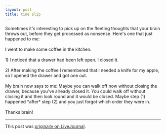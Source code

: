 ```yaml
---
layout: post
title: time slip
---
```


<div class="entry-item s2-entrytext">Sometimes it's interesting to pick up on the fleeting thoughts that your brain throws out, before they get processed as nonsense. Here's one that just happened to me:<br/><br/>I went to make some coffee in the kitchen. <br/><br/>1) I noticed that a drawer had been left open. I closed it.<br/><br/>2) After making the coffee I remembered that I needed a knife for my apple, so I opened the drawer and got one out. <br/><br/>My brain now says to me: Maybe you can walk off now without closing the drawer, because you've already closed it. You could walk off without closing it and then look round and it would be closed. Maybe step (1) happened *after* step (2) and you just forgot which order they were in. <br/><br/>Thanks brain!</div><p><hr></p><p>This post was <a href="http://ferkeltongs.livejournal.com/35867.html">originally on LiveJournal</a>.</p>